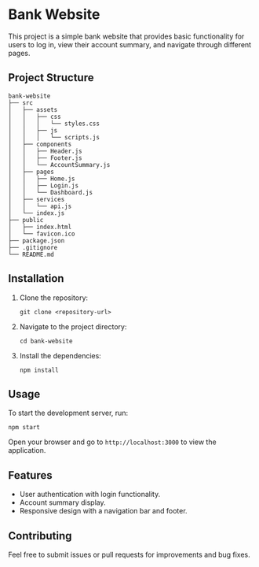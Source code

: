 # Bank Website

This project is a simple bank website that provides basic functionality for users to log in, view their account summary, and navigate through different pages.

## Project Structure

```
bank-website
├── src
│   ├── assets
│   │   ├── css
│   │   │   └── styles.css
│   │   ├── js
│   │   │   └── scripts.js
│   ├── components
│   │   ├── Header.js
│   │   ├── Footer.js
│   │   └── AccountSummary.js
│   ├── pages
│   │   ├── Home.js
│   │   ├── Login.js
│   │   └── Dashboard.js
│   ├── services
│   │   └── api.js
│   └── index.js
├── public
│   ├── index.html
│   └── favicon.ico
├── package.json
├── .gitignore
└── README.md
```

## Installation

1. Clone the repository:
   ```
   git clone <repository-url>
   ```
2. Navigate to the project directory:
   ```
   cd bank-website
   ```
3. Install the dependencies:
   ```
   npm install
   ```

## Usage

To start the development server, run:
```
npm start
```

Open your browser and go to `http://localhost:3000` to view the application.

## Features

- User authentication with login functionality.
- Account summary display.
- Responsive design with a navigation bar and footer.

## Contributing

Feel free to submit issues or pull requests for improvements and bug fixes.